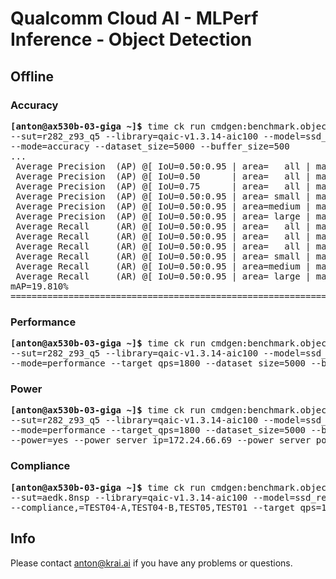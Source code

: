 # Qualcomm Cloud AI - MLPerf Inference - Object Detection

<a name="submit_r282_z93_q5_offline"></a>
## Offline

<a name="submit_r282_z93_q5_offline_accuracy"></a>
### Accuracy

<pre>
<b>[anton@ax530b-03-giga ~]&dollar;</b> time ck run cmdgen:benchmark.object-detection.qaic-loadgen --verbose \
--sut=r282_z93_q5 --library=qaic-v1.3.14-aic100 --model=ssd_resnet34 --scenario=offline \
--mode=accuracy --dataset_size=5000 --buffer_size=500
...
 Average Precision  (AP) @[ IoU=0.50:0.95 | area=   all | maxDets=100 ] = 0.198
 Average Precision  (AP) @[ IoU=0.50      | area=   all | maxDets=100 ] = 0.381
 Average Precision  (AP) @[ IoU=0.75      | area=   all | maxDets=100 ] = 0.179
 Average Precision  (AP) @[ IoU=0.50:0.95 | area= small | maxDets=100 ] = 0.120
 Average Precision  (AP) @[ IoU=0.50:0.95 | area=medium | maxDets=100 ] = 0.254
 Average Precision  (AP) @[ IoU=0.50:0.95 | area= large | maxDets=100 ] = 0.232
 Average Recall     (AR) @[ IoU=0.50:0.95 | area=   all | maxDets=  1 ] = 0.200
 Average Recall     (AR) @[ IoU=0.50:0.95 | area=   all | maxDets= 10 ] = 0.330
 Average Recall     (AR) @[ IoU=0.50:0.95 | area=   all | maxDets=100 ] = 0.363
 Average Recall     (AR) @[ IoU=0.50:0.95 | area= small | maxDets=100 ] = 0.192
 Average Recall     (AR) @[ IoU=0.50:0.95 | area=medium | maxDets=100 ] = 0.428
 Average Recall     (AR) @[ IoU=0.50:0.95 | area= large | maxDets=100 ] = 0.427
mAP=19.810%
==========================================================================================
</pre>

<a name="submit_r282_z93_q5_offline_performance"></a>
### Performance

<pre>
<b>[anton@ax530b-03-giga ~]&dollar;</b> time ck run cmdgen:benchmark.object-detection.qaic-loadgen --verbose \
--sut=r282_z93_q5 --library=qaic-v1.3.14-aic100 --model=ssd_resnet34 --scenario=offline \
--mode=performance --target_qps=1800 --dataset_size=5000 --buffer_size=64
</pre>

<a name="submit_r282_z93_q5_offline_power"></a>
### Power

<pre>
<b>[anton@ax530b-03-giga ~]&dollar;</b> time ck run cmdgen:benchmark.object-detection.qaic-loadgen --verbose \
--sut=r282_z93_q5 --library=qaic-v1.3.14-aic100 --model=ssd_resnet34 --scenario=offline \
--mode=performance --target_qps=1800 --dataset_size=5000 --buffer_size=64 \
--power=yes --power_server_ip=172.24.66.69 --power_server_port=4951 --sleep_before_ck_benchmark_sec=90
</pre>

<a name="submit_r282_z93_q5_offline_compliance"></a>
### Compliance

<pre>
<b>[anton@ax530b-03-giga ~]&dollar;</b> time ck run cmdgen:benchmark.object-detection.qaic-loadgen --verbose \
--sut=aedk.8nsp --library=qaic-v1.3.14-aic100 --model=ssd_resnet34 --scenario=offline \
--compliance,=TEST04-A,TEST04-B,TEST05,TEST01 --target_qps=1800 --dataset_size=5000 --buffer_size=64
</pre>

## Info

Please contact anton@krai.ai if you have any problems or questions.
